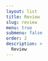 ```yaml
---
layout: list
title: Review
slug: review
menu: true
submenu: false
order: 2
description: >
  Review
---
```

